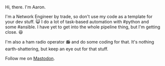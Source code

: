 Hi, there. I'm Aaron.

I'm a Network Engineer by trade, so don't use my code as a template for your dev stuff. 😺 I do a lot of task-based automation with #python and some #ansible.
I have yet to get into the whole pipeline thing, but I'm getting close. 😆

I'm also a ham radio operator 📻 and do some coding for that. It's nothing earth-shattering, but keep an eye out for that stuff.

Follow me on <a rel="me" href="https://masto.ai/@aconaway">Mastodon</a>.
